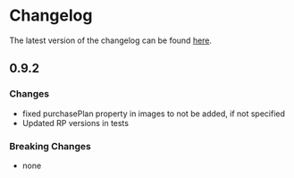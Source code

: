 # Changelog

The latest version of the changelog can be found [here](/Azure/bicep-registry-modules/blob/main/avm/res/compute/gallery/CHANGELOG.md).

## 0.9.2

### Changes

- fixed purchasePlan property in images to not be added, if not specified
- Updated RP versions in tests

### Breaking Changes

- none
